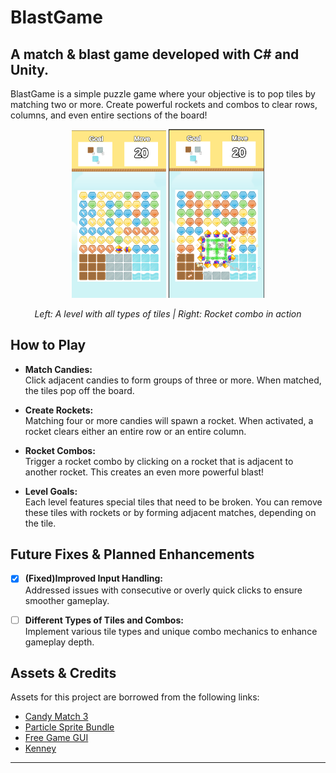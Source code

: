 # BlastGame

A match & blast game developed with C# and Unity.
---
BlastGame is a simple puzzle game where your objective is to pop tiles by matching two or more. Create powerful rockets and combos to clear rows, columns, and even entire sections of the board!

<p align="center">
  <img src="Assets/GamePics/Screenshot%20from%202025-02-27%2023-35-06.png" width="30%">
  <img src="Assets/GamePics/Screenshot%20from%202025-02-27%2023-37-54.png" width="30.5%">
</p>
<p align="center"><i>Left: A level with all types of tiles | Right: Rocket combo in action</i></p>


## How to Play

- **Match Candies:**  
  Click adjacent candies to form groups of three or more. When matched, the tiles pop off the board.

- **Create Rockets:**  
  Matching four or more candies will spawn a rocket. When activated, a rocket clears either an entire row or an entire column.

- **Rocket Combos:**  
  Trigger a rocket combo by clicking on a rocket that is adjacent to another rocket. This creates an even more powerful blast!

- **Level Goals:**  
  Each level features special tiles that need to be broken. You can remove these tiles with rockets or by forming adjacent matches, depending on the tile.

## Future Fixes & Planned Enhancements

- [x] **(Fixed)Improved Input Handling:**  
  Addressed issues with consecutive or overly quick clicks to ensure smoother gameplay.

- [ ] **Different Types of Tiles and Combos:**  
  Implement various tile types and unique combo mechanics to enhance gameplay depth.









## Assets & Credits

Assets for this project are borrowed from the following links:
- [Candy Match 3](https://opengameart.org/content/candy-match-3)
- [Particle Sprite Bundle](https://rhymetraveler.itch.io/particle-sprite-bundle)
- [Free Game GUI](https://pzuh.itch.io/free-game-gui)
- [Kenney](https://kenney.nl/assets)


---

